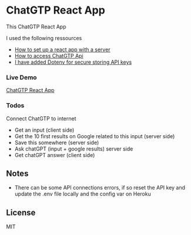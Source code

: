 # ChatGTP React App

This ChatGTP React App

I used the following ressources
  -  [How to set up a react app with a server](https://www.freecodecamp.org/news/how-to-create-a-react-app-with-a-node-backend-the-complete-guide/)
  - [How to access ChatGTP Api](https://www.codingthesmartway.com/how-to-use-chatgpt-with-react/)
  -  [I have added Dotenv for secure storing API keys](https://www.freecodecamp.org/news/how-to-use-node-environment-variables-with-a-dotenv-file-for-node-js-and-npm/)
  

### Live Demo

[ChatGTP React App](https://chatgptreact.herokuapp.com/) 


### Todos

Connect ChatGTP to internet
 - Get an input (client side)
 - Get the 10 first results on Google related to this input (server side)
 - Save this somewhere (server side)
 - Ask chatGPT (input + google results) server side
 - Get chatGPT answer (client side)


 ## Notes

 - There can be some API connections errors, if so reset the API key and update the .env file locally and the config var on Heroku

License
----

MIT

